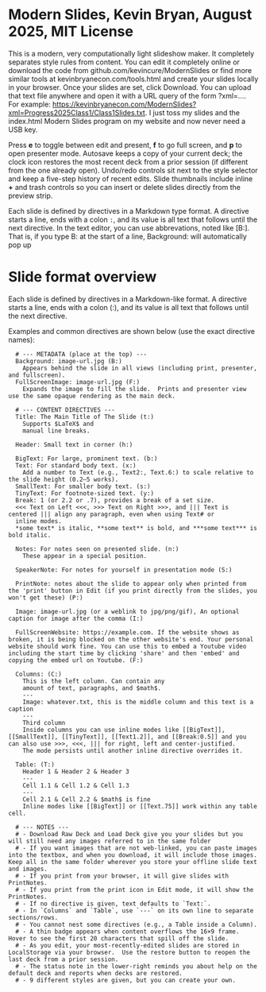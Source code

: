 # Modern Slides, Kevin Bryan, August 2025, MIT License

This is a modern, very computationally light slideshow maker. It completely separates style rules from content. You can edit it completely online or download the code from github.com/kevincure/ModernSlides
 or find more similar tools at kevinbryanecon.com/tools.html
 and create your slides locally in your browser. Once your slides are set, click Download. You can upload that text file anywhere and open it with a URL query of the form ?xml=.... For example: https://kevinbryanecon.com/ModernSlides?xml=Progress2025Class1/Class1Slides.txt.  I just toss my slides and the index.html Modern Slides program on my website and now never need a USB key.

Press **e** to toggle between edit and present, **f** to go full screen, and **p** to open presenter mode.  Autosave keeps a
copy of your current deck; the clock icon restores the most recent deck from a prior session (if different from the one already
open).  Undo/redo controls sit next to the style selector and keep a five-step history of recent edits.  Slide thumbnails include
inline **+** and trash controls so you can insert or delete slides directly from the preview strip.

Each slide is defined by directives in a Markdown type format. A directive starts a line, ends with a colon `:`, and its value is all text that follows until the next directive. In the text editor, you can use abbrevations, noted like [B:]. That is, if you type B: at the start of a line, Background: will automatically pop up
 
# Slide format overview

Each slide is defined by directives in a Markdown-like format.
A directive starts a line, ends with a colon (:), and its value is all text that follows until the next directive.

Examples and common directives are shown below (use the exact directive names):

      # --- METADATA (place at the top) ---
      Background: image-url.jpg (B:)
        Appears behind the slide in all views (including print, presenter, and fullscreen).
      FullScreenImage: image-url.jpg (F:)
        Expands the image to fill the slide.  Prints and presenter view use the same opaque rendering as the main deck.

      # --- CONTENT DIRECTIVES ---
      Title: The Main Title of The Slide (t:)
        Supports $LaTeX$ and
        manual line breaks.

      Header: Small text in corner (h:)

      BigText: For large, prominent text. (b:)
      Text: For standard body text. (x:)
        Add a number to Text (e.g., Text2:, Text.6:) to scale relative to the slide height (0.2–5 works).
      SmallText: For smaller body text. (s:)
      TinyText: For footnote-sized text. (y:)
      Break: 1 (or 2.2 or .7), provides a break of a set size.
      <<< Text on Left <<<, >>> Text on Right >>>, and ||| Text is centered ||| align any paragraph, even when using Text# or
      inline modes.  
      *some text* is italic, **some text** is bold, and ***some text*** is bold italic.

      Notes: For notes seen on presented slide. (n:)
        These appear in a special position.

      SpeakerNote: For notes for yourself in presentation mode (S:)

      PrintNote: notes about the slide to appear only when printed from the 'print' button in Edit (if you print directly from the slides, you won't get these) (P:)

      Image: image-url.jpg (or a weblink to jpg/png/gif), An optional caption for image after the comma (I:)

      FullScreenWebsite: https://example.com. If the website shows as broken, it is being blocked on the other website's end. Your personal website should work fine. You can use this to embed a Youtube video including the start time by clicking 'share' and then 'embed' and copying the embed url on Youtube. (F:)

      Columns: (C:)
        This is the left column. Can contain any
        amount of text, paragraphs, and $math$.
        ---
        Image: whatever.txt, this is the middle column and this text is a caption
        ---
        Third column
        Inside columns you can use inline modes like [[BigText]], [[SmallText]], [[TinyText]], [[Text1.2]], and [[Break:0.5]] and you can also use >>>, <<<, ||| for right, left and center-justified.
        The mode persists until another inline directive overrides it.

      Table: (T:)
        Header 1 & Header 2 & Header 3
        ---
        Cell 1.1 & Cell 1.2 & Cell 1.3
        ---
        Cell 2.1 & Cell 2.2 & $math$ is fine
        Inline modes like [[BigText]] or [[Text.75]] work within any table cell.

      # --- NOTES ---
      # - Download Raw Deck and Load Deck give you your slides but you will still need any images referred to in the same folder
      # - If you want images that are not web-linked, you can paste images into the textbox, and when you download, it will include those images. Keep all in the same folder wherever you store your offline slide text and images.
      # - If you print from your browser, it will give slides with PrintNotes. 
      # - If you print from the print icon in Edit mode, it will show the PrintNotes.
      # - If no directive is given, text defaults to `Text:`.
      # - In `Columns` and `Table`, use `---` on its own line to separate sections/rows.
      # - You cannot nest some directives (e.g., a Table inside a Column).
      # - A thin badge appears when content overflows the 16×9 frame.  Hover to see the first 20 characters that spill off the slide.
      # - As you edit, your most-recently-edited slides are stored in LocalStorage via your browser.  Use the restore button to reopen the last deck from a prior session.
      # - The status note in the lower-right reminds you about help on the default deck and reports when decks are restored.
      # - 9 different styles are given, but you can create your own.
